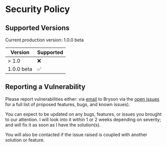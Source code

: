 # Security Policy

## Supported Versions

Current production version: 1.0.0 beta

| Version | Supported          |
| ------- | ------------------ |
| > 1.0   | :x:                |
| 1.0.0 beta  | :white_check_mark: |

## Reporting a Vulnerability

Please report vulnerabilities either:
  via <a href="brysonsf@gmail.com">email</a> to Bryson 
  via the [open issues](https://github.com/brysonsf/eagles-volleyball-site/issues) for a full list of proposed features, bugs, and known issues).

You can expect to be updated on any bugs, features, or issues you brought to our attention. I will look into it within 1 or 2 weeks depending on severity; and will fix it as soon as I have the solution(s). 

You will also be contacted if the issue raised is coupled with another solution or feature.
